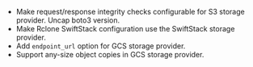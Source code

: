 <!-- To avoid merge conflicts, add items at an arbitrary place in the list. -->

- Make request/response integrity checks configurable for S3 storage provider. Uncap boto3 version.
- Make Rclone SwiftStack configuration use the SwiftStack storage provider.
- Add `endpoint_url` option for GCS storage provider.
- Support any-size object copies in GCS storage provider.
